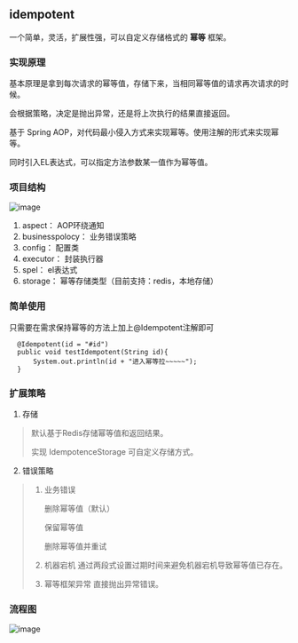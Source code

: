## idempotent
一个简单，灵活，扩展性强，可以自定义存储格式的 **幂等** 框架。

### 实现原理
基本原理是拿到每次请求的幂等值，存储下来，当相同幂等值的请求再次请求的时候。

会根据策略，决定是抛出异常，还是将上次执行的结果直接返回。

基于 Spring AOP，对代码最小侵入方式来实现幂等。使用注解的形式来实现幂等。

同时引入EL表达式，可以指定方法参数某一值作为幂等值。

### 项目结构
![image](https://user-images.githubusercontent.com/35193008/114016329-4cc1f880-989d-11eb-9efc-98041891cb42.png)

1. aspect： AOP环绕通知
2. businesspolocy： 业务错误策略
3. config： 配置类
4. executor： 封装执行器
5. spel： el表达式
6. storage： 幂等存储类型（目前支持：redis，本地存储）

### 简单使用

只需要在需求保持幂等的方法上加上@Idempotent注解即可
````
  @Idempotent(id = "#id")
  public void testIdempotent(String id){
      System.out.println(id + "进入幂等拉~~~~~");
  }
````


### 扩展策略

1. 存储
> 默认基于Redis存储幂等值和返回结果。
> 
> 实现 IdempotenceStorage 可自定义存储方式。

2. 错误策略
> 1. 业务错误
> 
>     删除幂等值（默认）
>     
>     保留幂等值
>   
>     删除幂等值并重试
> 
> 2. 机器宕机 
> 通过两段式设置过期时间来避免机器宕机导致幂等值已存在。
> 
> 3. 幂等框架异常
> 直接抛出异常错误。


### 流程图
![image](https://user-images.githubusercontent.com/35193008/115214973-9fb96c80-a135-11eb-8bd4-cd13640ec505.png)





